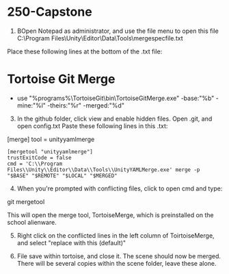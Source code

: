 # 250-Capstone

1) BOpen Notepad as administrator, and use the file menu to open this file C:\Program Files\Unity\Editor\Data\Tools\mergespecfile.txt

Place these following lines at the bottom of the .txt file:

# Tortoise Git Merge
* use "%programs%\TortoiseGit\bin\TortoiseGitMerge.exe" -base:"%b" -mine:"%l" -theirs:"%r" -merged:"%d"

3) In the github folder, click view and enable hidden files. Open .git, and open config.txt Paste these following lines in this .txt:

[merge]
    tool = unityyamlmerge

    [mergetool "unityyamlmerge"]
    trustExitCode = false
    cmd = 'C:\\Program Files\\Unity\\Editor\\Data\\Tools\\UnityYAMLMerge.exe' merge -p "$BASE" "$REMOTE" "$LOCAL" "$MERGED"

4) When you're prompted with conflicting files, click to open cmd and type:

git mergetool

This will open the merge tool, TortoiseMerge, which is preinstalled on the school alienware. 

5) Right click on the conflicted lines in the left column of ToirtoiseMerge, and select "replace with this (default)"

6) File save within tortoise, and close it. The scene should now be merged. There will be several copies within the scene folder, leave these alone.
